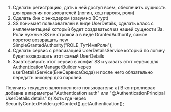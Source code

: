 1. Сделать регистрацию, дать к ней доступ всем, обеспечить сущность для хранения пользователей (логин, хеш пароля, роли)
2. Сделать бин с энкодером (разумно BCrypt)
3. SS понимает пользователей в виде UserDetails, сделать класс с имплементацией который будет создаваться из нашей сущности
3а. Роли нужные SS не строкой а в виде GrantedAuthority, самое порстое возвращать new SimpleGrantedAuthority("ROLE_ТутИмяРоли");
4. Сделать сервис с реализацией UserDetailsService который по логину будет возвращать этот самый UserDetails
5. Заавтовайрить этот сервис в конфиг SS и указать этот сервис для AuthenticationManagerBuilder через userDetailsService(БинСервисаСюда) и после него обязательно передать энкодер для паролей.

Получить текущего залогиненного пользователя:
а) В контроллерах добавив в параметры "Authentication auth" или "@AuthenticationPrincipal UserDetails details"
б) Хоть где через SecurityContextHolder.getContext().getAuthentication();
